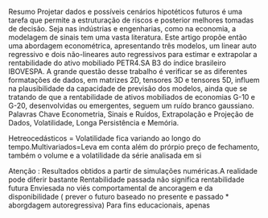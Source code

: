Resumo
Projetar dados e possíveis cenários hipotéticos futuros é uma tarefa que permite a estruturação de riscos e posterior melhores tomadas de decisão. Seja nas indústrias e engenharias, como na economia, a modelagem de sinais tem uma vasta literatura. Este artigo propõe então uma abordagem econométrica, apresentando três modelos, um linear auto regressivo e dois não-lineares auto regressivos para estimar e extrapolar a rentabilidade do ativo mobiliado PETR4.SA B3 do índice brasileiro IBOVESPA. A grande questão desse trabalho é verificar se as diferentes formatações de dados, em matrizes 2D, tensores 3D e tensores 5D, influem na plausibilidade da capacidade de previsão dos modelos, ainda que se tratando de que a rentabilidade de ativos mobiliados de economias G-10 e G-20, desenvolvidas ou emergentes, seguem um ruído branco gaussiano.
Palavras Chave 
Econometria, Sinais e Ruídos, Extrapolação e Projeção de Dados, Volatilidade, Longa Persistência e Memória. 

Hetreocedásticos = Volatilidade fica variando ao longo do tempo.Multivariados=Leva em conta além do prórpio preço de fechamento, também o volume e a volatilidade da série analisada em si


Atenção : Resultados obtidos a partir de simulações numéricas.A realidade pode diferir bastante
          Rentabilidade passada não significa rentabilidade futura 
          Enviesada no viés comportamental de ancoragem e da disponibilidade  ( prever o futuro baseado no presente e passado * aborgdagem autoregressiva)
          Para fins educacionais, apenas
          
